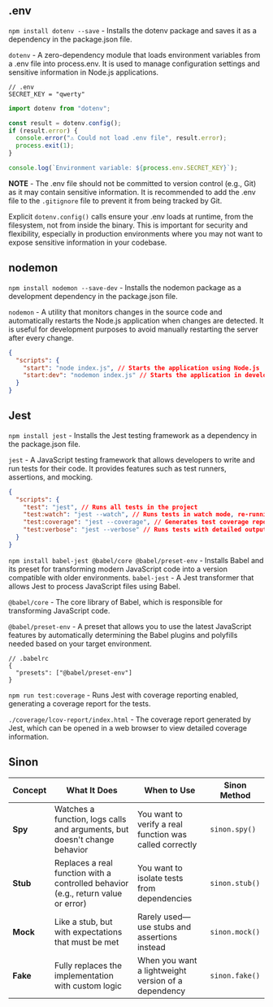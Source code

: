 ## .env

`npm install dotenv --save` - Installs the dotenv package and saves it as a dependency in the package.json file.

`dotenv` - A zero-dependency module that loads environment variables from a .env file into process.env. It is used to manage configuration settings and sensitive information in Node.js applications.

```
// .env
SECRET_KEY = "qwerty"
```

```js
import dotenv from "dotenv";

const result = dotenv.config();
if (result.error) {
  console.error("⚠️ Could not load .env file", result.error);
  process.exit(1);
}

console.log(`Environment variable: ${process.env.SECRET_KEY}`);
```

**NOTE** - The .env file should not be committed to version control (e.g., Git) as it may contain sensitive information. It is recommended to add the .env file to the `.gitignore` file to prevent it from being tracked by Git.

Explicit `dotenv.config()` calls ensure your .env loads at runtime, from the filesystem, not from inside the binary. This is important for security and flexibility, especially in production environments where you may not want to expose sensitive information in your codebase.

## nodemon

`npm install nodemon --save-dev` - Installs the nodemon package as a development dependency in the package.json file.

`nodemon` - A utility that monitors changes in the source code and automatically restarts the Node.js application when changes are detected. It is useful for development purposes to avoid manually restarting the server after every change.

```json
{
  "scripts": {
    "start": "node index.js", // Starts the application using Node.js
    "start:dev": "nodemon index.js" // Starts the application in development mode using nodemon
  }
}
```

## Jest

`npm install jest` - Installs the Jest testing framework as a dependency in the package.json file.

`jest` - A JavaScript testing framework that allows developers to write and run tests for their code. It provides features such as test runners, assertions, and mocking.

```json
{
  "scripts": {
    "test": "jest", // Runs all tests in the project
    "test:watch": "jest --watch", // Runs tests in watch mode, re-running tests when files change
    "test:coverage": "jest --coverage", // Generates test coverage reports
    "test:verbose": "jest --verbose" // Runs tests with detailed output
  }
}
```

`npm install babel-jest @babel/core @babel/preset-env` - Installs Babel and its preset for transforming modern JavaScript code into a version compatible with older environments.
`babel-jest` - A Jest transformer that allows Jest to process JavaScript files using Babel.

`@babel/core` - The core library of Babel, which is responsible for transforming JavaScript code.

`@babel/preset-env` - A preset that allows you to use the latest JavaScript features by automatically determining the Babel plugins and polyfills needed based on your target environment.

```
// .babelrc
{
  "presets": ["@babel/preset-env"]
}
```

`npm run test:coverage` - Runs Jest with coverage reporting enabled, generating a coverage report for the tests.

`./coverage/lcov-report/index.html` - The coverage report generated by Jest, which can be opened in a web browser to view detailed coverage information.

## Sinon

| Concept  | What It Does                                                                      | When to Use                                             | Sinon Method   |
| -------- | --------------------------------------------------------------------------------- | ------------------------------------------------------- | -------------- |
| **Spy**  | Watches a function, logs calls and arguments, but doesn't change behavior         | You want to verify a real function was called correctly | `sinon.spy()`  |
| **Stub** | Replaces a real function with a controlled behavior (e.g., return value or error) | You want to isolate tests from dependencies             | `sinon.stub()` |
| **Mock** | Like a stub, but with expectations that must be met                               | Rarely used—use stubs and assertions instead            | `sinon.mock()` |
| **Fake** | Fully replaces the implementation with custom logic                               | When you want a lightweight version of a dependency     | `sinon.fake()` |
